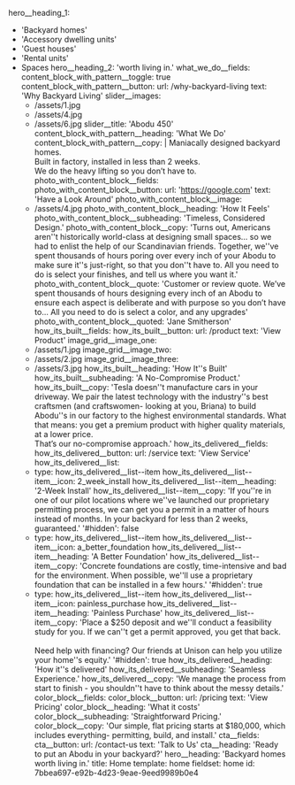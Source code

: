 hero__heading_1:
  - 'Backyard homes'
  - 'Accessory dwelling units'
  - 'Guest houses'
  - 'Rental units'
  - Spaces
hero__heading_2: 'worth living in.'
what_we_do__fields:
  content_block_with_pattern__toggle: true
  content_block_with_pattern__button:
    url: /why-backyard-living
    text: 'Why Backyard Living'
  slider__images:
    - /assets/1.jpg
    - /assets/4.jpg
    - /assets/6.jpg
  slider__title: 'Abodu 450'
  content_block_with_pattern__heading: 'What We Do'
  content_block_with_pattern__copy: |
    Maniacally designed backyard homes.<Br> Built in factory, installed in less than 2 weeks.<Br> 
    We do the heavy lifting so you don’t have to.
photo_with_content_block__fields:
  photo_with_content_block__button:
    url: 'https://google.com'
    text: 'Have a Look Around'
  photo_with_content_block__image:
    - /assets/4.jpg
  photo_with_content_block__heading: 'How It Feels'
  photo_with_content_block__subheading: 'Timeless, Considered Design.'
  photo_with_content_block__copy: 'Turns out, Americans aren''t historically world-class at designing small spaces… so we had to enlist the help of our Scandinavian friends. Together, we''ve spent thousands of hours poring over every inch of your Abodu to make sure it''s just-right, so that you don''t have to. All you need to do is select your finishes, and tell us where you want it.'
  photo_with_content_block__quote: 'Customer or review quote. We’ve spent thousands of hours designing every inch of an Abodu to ensure each aspect is deliberate and with purpose so you don’t have to... All you need to do is select a color, and any upgrades'
  photo_with_content_block__quoted: 'Jane Smitherson'
how_its_built__fields:
  how_its_built__button:
    url: /product
    text: 'View Product'
  image_grid__image_one:
    - /assets/1.jpg
  image_grid__image_two:
    - /assets/2.jpg
  image_grid__image_three:
    - /assets/3.jpg
  how_its_built__heading: 'How It''s Built'
  how_its_built__subheading: 'A No-Compromise Product.'
  how_its_built__copy: 'Tesla doesn''t manufacture cars in your driveway. We pair the latest technology with the industry''s best craftsmen (and craftswomen- looking at you, Briana) to build Abodu''s in our factory to the highest environmental standards. What that means: you get a premium product with higher quality materials, at a lower price. <Br> That’s our no-compromise approach.'
how_its_delivered__fields:
  how_its_delivered__button:
    url: /service
    text: 'View Service'
  how_its_delivered__list:
    -
      type: how_its_delivered__list--item
      how_its_delivered__list--item__icon: 2_week_install
      how_its_delivered__list--item__heading: '2-Week Install'
      how_its_delivered__list--item__copy: 'If you''re in one of our pilot locations where we''ve launched our proprietary permitting process, we can get you a permit in a matter of hours instead of months. In your backyard for less than 2 weeks, guaranteed.'
      '#hidden': false
    -
      type: how_its_delivered__list--item
      how_its_delivered__list--item__icon: a_better_foundation
      how_its_delivered__list--item__heading: 'A Better Foundation'
      how_its_delivered__list--item__copy: 'Concrete foundations are costly, time-intensive and bad for the environment. When possible, we''ll use a proprietary foundation that can be installed in a few hours.'
      '#hidden': true
    -
      type: how_its_delivered__list--item
      how_its_delivered__list--item__icon: painless_purchase
      how_its_delivered__list--item__heading: 'Painless Purchase'
      how_its_delivered__list--item__copy: 'Place a $250 deposit and we''ll conduct a feasibility study for you. If we can''t get a permit approved, you get that back. <Br><Br> Need help with financing? Our friends at Unison can help you utilize your home''s equity.'
      '#hidden': true
  how_its_delivered__heading: 'How it''s delivered'
  how_its_delivered__subheading: 'Seamless Experience.'
  how_its_delivered__copy: 'We manage the process from start to finish - you shouldn''t have to think about the messy details.'
color_block__fields:
  color_block__button:
    url: /pricing
    text: 'View Pricing'
  color_block__heading: 'What it costs'
  color_block__subheading: 'Straightforward Pricing.'
  color_block__copy: 'Our simple, flat pricing starts at $180,000, which includes everything- permitting, build, and install.'
cta__fields:
  cta__button:
    url: /contact-us
    text: 'Talk to Us'
  cta__heading: 'Ready to put an Abodu in your backyard?'
hero__heading: '<span>Backyard homes<br></span> worth living in.'
title: Home
template: home
fieldset: home
id: 7bbea697-e92b-4d23-9eae-9eed9989b0e4
